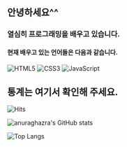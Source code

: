 ## 안녕하세요^^

### 열심히 프로그래밍을 배우고 있습니다.

#### 현재 배우고 있는 언어들은 다음과 같습니다.

<!-- https://shields.io/ -->
<!-- https://simpleicons.org/ -->
![HTML5](https://img.shields.io/badge/HTML5-E34F26.svg?style=for-the-badge&logo=HTML5&logoColor=white)
![CSS3](https://img.shields.io/badge/CSS3-1572B6.svg?style=for-the-badge&logo=CSS3&logoColor=white)
![JavaScript](https://img.shields.io/badge/JavaScript-F7DF1E.svg?style=for-the-badge&logo=JavaScript&logoColor=white)


## 통계는 여기서 확인해 주세요.

<!-- https://hits.seeyoufarm.com/ -->
![Hits](https://hits.seeyoufarm.com/api/count/incr/badge.svg?url=https%3A%2F%2Fgithub.com%2Fwelwitschias&count_bg=%2379C83D&title_bg=%23555555&icon=probot.svg&icon_color=%23E7E7E7&title=Visitors&edge_flat=false)

<!-- https://github.com/anuraghazra/github-readme-stats -->
![anuraghazra's GitHub stats](https://github-readme-stats.vercel.app/api?username=welwitschias&count_private=true&show_icons=true&theme=onedark)

![Top Langs](https://github-readme-stats.vercel.app/api/top-langs/?username=welwitschias&langs_count=10&layout=compact)
